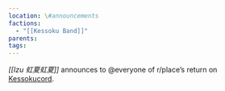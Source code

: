 ```yaml
---
location: \#announcements
factions:
  - "[[Kessoku Band]]"
parents: 
tags: 
---
```

*[[Izu 虹夏虹夏]]* announces to @everyone of r/place’s return on [Kessokucord](https://discord.com/channels/1093664259273130084/1095400495331426336/1131249293571928145).
